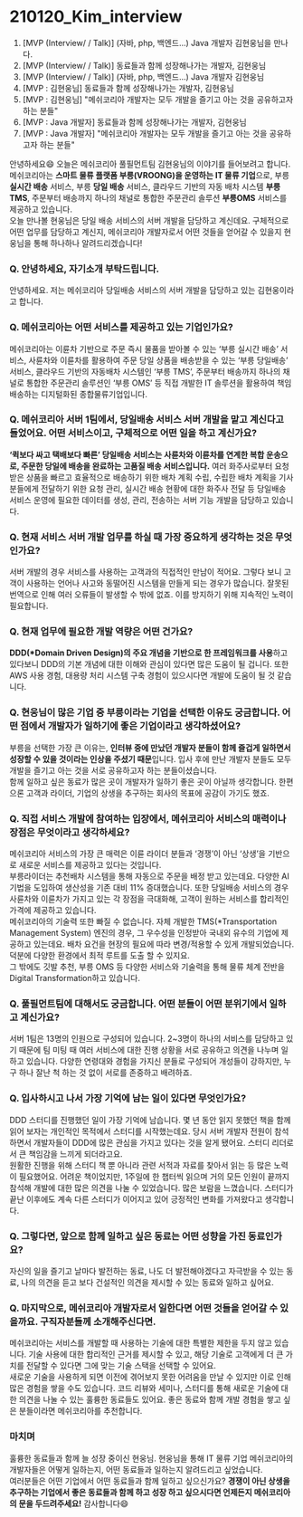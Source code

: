 # 210120_Kim_interview
1. [MVP (Interview/ / Talk)] (자바, php, 백엔드...) Java 개발자 김현웅님을 만나다.
2. [MVP (Interview/ / Talk)] 동료들과 함께 성장해나가는 개발자, 김현웅님
3. [MVP (Interview/ / Talk)] (자바, php, 백엔드...) Java 개발자 김현웅님
4. [MVP : 김현웅님] 동료들과 함께 성장해나가는 개발자, 김현웅님
5. [MVP : 김현웅님] "메쉬코리아 개발자는 모두 개발을 즐기고 아는 것을 공유하고자 하는 분들"
6. [MVP : Java 개발자] 동료들과 함께 성장해나가는 개발자, 김현웅님
7. [MVP : Java 개발자] "메쉬코리아 개발자는 모두 개발을 즐기고 아는 것을 공유하고자 하는 분들"



안녕하세요:smile: 오늘은 메쉬코리아 풀필먼트팀 김현웅님의 이야기를 들어보려고 합니다.     
메쉬코리아는 **스마트 물류 플랫폼 부릉(VROONG)을 운영하는 IT 물류 기업**으로, 부릉 **실시간 배송** 서비스, 부릉 **당일 배송** 서비스, 클라우드 기반의 자동 배차 시스템 **부릉 TMS**, 주문부터 배송까지 하나의 채널로 통합한 주문관리 솔루션 **부릉OMS** 서비스를 제공하고 있습니다.      
오늘 만나볼 현웅님은 당일 배송 서비스의 서버 개발을 담당하고 계신데요. 구체적으로 어떤 업무를 담당하고 계신지, 메쉬코리아 개발자로서 어떤 것들을 얻어갈 수 있을지 현웅님을 통해 하나하나 알려드리겠습니다!

### Q. 안녕하세요, 자기소개 부탁드립니다.    
안녕하세요. 저는 메쉬코리아 당일배송 서비스의 서버 개발을 담당하고 있는 김현웅이라고 합니다.    

### Q. 메쉬코리아는 어떤 서비스를 제공하고 있는 기업인가요?    
메쉬코리아는 이륜차 기반으로 주문 즉시 물품을 받아볼 수 있는 ‘부릉 실시간 배송’ 서비스, 사륜차와 이륜차를 활용하여 주문 당일 상품을 배송받을 수 있는 ‘부릉 당일배송’ 서비스, 클라우드 기반의 자동배차 시스템인 ‘부릉 TMS’, 주문부터 배송까지 하나의 채널로 통합한 주문관리 솔루션인 ‘부릉 OMS’ 등 직접 개발한 IT 솔루션을 활용하여 책임 배송하는 디지털화된 종합물류기업입니다.      

### Q. 메쉬코리아 서버 1팀에서, 당일배송 서비스 서버 개발을 맡고 계신다고 들었어요. 어떤 서비스이고, 구체적으로 어떤 일을 하고 계신가요?      
**‘퀵보다 싸고 택배보다 빠른’ 당일배송 서비스는 사륜차와 이륜차를 연계한 복합 운송으로, 주문한 당일에 배송을 완료하는 고품질 배송 서비스입니다.**
여러 화주사로부터 요청 받은 상품을 빠르고 효율적으로 배송하기 위한 배차 계획 수립, 수립한 배차 계획을 기사분들에게 전달하기 위한 요청 관리, 실시간 배송 현황에 대한 화주사 전달 등 당일배송 서비스 운영에 필요한 데이터를 생성, 관리, 전송하는 서버 기능 개발을 담당하고 있습니다.     

### Q. 현재 서비스 서버 개발 업무를 하실 때 가장 중요하게 생각하는 것은 무엇인가요?      
서버 개발의 경우 서비스를 사용하는 고객과의 직접적인 만남이 적어요. 그렇다 보니 고객이 사용하는 언어나 사고와 동떨어진 시스템을 만들게 되는 경우가 많습니다. 잘못된 번역으로 인해 여러 오류들이 발생할 수 밖에 없죠. 이를 방지하기 위해 지속적인 노력이 필요합니다.      

### Q. 현재 업무에 필요한 개발 역량은 어떤 건가요?       
**DDD(*Domain Driven Design)의 주요 개념을 기반으로 한 프레임워크를 사용**하고 있다보니 DDD의 기본 개념에 대한 이해와 관심이 있다면 많은 도움이 될 겁니다. 또한 AWS 사용 경험, 대용량 처리 시스템 구축 경험이 있으시다면 개발에 도움이 될 것 같습니다.      

### Q. 현웅님이 많은 기업 중 부릉이라는 기업을 선택한 이유도 궁금합니다. 어떤 점에서 개발자가 일하기에 좋은 기업이라고 생각하셨어요?
부릉을 선택한 가장 큰 이유는, **인터뷰 중에 만났던 개발자 분들이 함께 즐겁게 일하면서 성장할 수 있을 것이라는 인상을 주셨기 때문**입니다. 입사 후에 만난 개발자 분들도 모두 개발을 즐기고 아는 것을 서로 공유하고자 하는 분들이셨습니다.      
함께 일하고 싶은 동료가 많은 곳이 개발자가 일하기 좋은 곳이 아닐까 생각합니다. 한편으론 고객과 라이더, 기업의 상생을 추구하는 회사의 목표에 공감이 가기도 했죠.     

### Q. 직접 서비스 개발에 참여하는 입장에서, 메쉬코리아 서비스의 매력이나 장점은 무엇이라고 생각하세요?      
메쉬코리아 서비스의 가장 큰 매력은 이륜 라이더 분들과 ‘경쟁’이 아닌 ‘상생’을 기반으로 새로운 서비스를 제공하고 있다는 것입니다.     
부릉라이더는 추천배차 시스템을 통해 자동으로 주문을 배정 받고 있는데요. 다양한 AI 기법을 도입하여 생산성을 기존 대비 11% 증대했습니다. 또한 당일배송 서비스의 경우 사륜차와 이륜차가 가지고 있는 각 장점을 극대화해, 고객이 원하는 서비스를 합리적인 가격에 제공하고 있습니다.       
메쉬코리아의 기술력 또한 빠질 수 없습니다. 자체 개발한 TMS(*Transportation Management System) 엔진의 경우, 그 우수성을 인정받아 국내외 유수의 기업에 제공하고 있는데요. 배차 요건을 현장의 필요에 따라 변경/적용할 수 있게 개발되었습니다. 덕분에 다양한 환경에서 최적 루트를 도출 할 수 있지요.     
그 밖에도 깃발 추천, 부릉 OMS 등 다양한 서비스와 기술력을 통해 물류 체계 전반을 Digital Transformation하고 있습니다.       

### Q. 풀필먼트팀에 대해서도 궁금합니다. 어떤 분들이 어떤 분위기에서 일하고 계신가요?      
서버 1팀은 13명의 인원으로 구성되어 있습니다. 2~3명이 하나의 서비스를 담당하고 있기 때문에 팀 미팅 때 여러 서비스에 대한 진행 상황을 서로 공유하고 의견을 나누며 일하고 있습니다. 다양한 연령대와 경험을 가지신 분들로 구성되어 개성들이 강하지만, 누구 하나 잘난 척 하는 것 없이 서로를 존중하고 배려하죠.      

### Q. 입사하시고 나서 가장 기억에 남는 일이 있다면 무엇인가요?
DDD 스터디를 진행했던 일이 가장 기억에 남습니다. 몇 년 동안 읽지 못했던 책을 함께 읽어 보자는 개인적인 목적에서 스터디를 시작했는데요. 당시 서버 개발자 전원이 참석하면서 개발자들이 DDD에 많은 관심을 가지고 있다는 것을 알게 됐어요. 스터디 리더로서 큰 책임감을 느끼게 되더라고요.      
원활한 진행을 위해 스터디 책 뿐 아니라 관련 서적과 자료를 찾아서 읽는 등 많은 노력이 필요했어요. 어려운 책이었지만, 1주일에 한 챕터씩 읽으며 거의 모든 인원이 끝까지 참석해 개발에 대한 많은 의견을 나눌 수 있었습니다. 많은 보람을 느꼈습니다. 스터디가 끝난 이후에도 계속 다른 스터디가 이어지고 있어 긍정적인 변화를 가져왔다고 생각합니다.    

### Q. 그렇다면, 앞으로 함께 일하고 싶은 동료는 어떤 성향을 가진 동료인가요?      
자신의 일을 즐기고 날마다 발전하는 동료, 나도 더 발전해야겠다고 자극받을 수 있는 동료, 나의 의견을 듣고 보다 건설적인 의견을 제시할 수 있는 동료와 일하고 싶어요.      

### Q. 마지막으로, 메쉬코리아 개발자로서 일한다면 어떤 것들을 얻어갈 수 있을까요. 구직자분들께 소개해주신다면.      
메쉬코리아는 서비스를 개발할 때 사용하는 기술에 대한 특별한 제한을 두지 않고 있습니다. 기술 사용에 대한 합리적인 근거를 제시할 수 있고, 해당 기술로 고객에게 더 큰 가치를 전달할 수 있다면 그에 맞는 기술 스택을 선택할 수 있어요.      
새로운 기술을 사용하게 되면 이전에 겪어보지 못한 어려움을 만날 수 있지만 이로 인해 많은 경험을 쌓을 수도 있습니다. 코드 리뷰와 세미나, 스터디를 통해 새로운 기술에 대한 의견을 나눌 수 있는 훌륭한 동료들도 있어요. 좋은 동료와 함께 개발 경험을 쌓고 싶은 분들이라면 메쉬코리아를 추천합니다.      

### 마치며    
훌륭한 동료들과 함께 늘 성장 중이신 현웅님. 현웅님을 통해 IT 물류 기업 메쉬코리아의 개발자들은 어떻게 일하는지, 어떤 동료들과 일하는지 알려드리고 싶었습니다.     
여러분들은 어떤 기업에서 어떤 동료들과 함께 일하고 싶으신가요? **경쟁이 아닌 상생을 추구하는 기업에서 좋은 동료들과 함께 하고 성장 하고 싶으시다면 언제든지 메쉬코리아의 문을 두드려주세요!** 감사합니다:smile:
